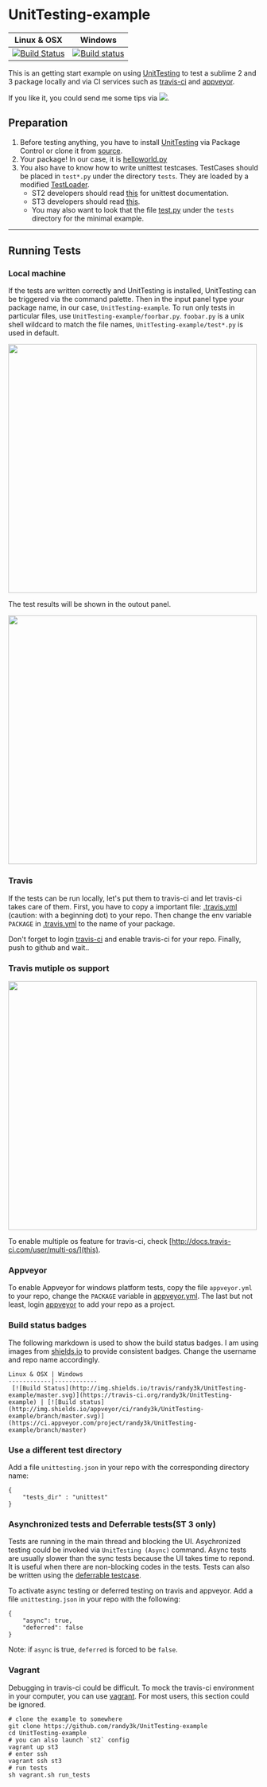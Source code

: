 UnitTesting-example
===================
Linux & OSX | Windows
------------|------------
 [![Build Status](http://img.shields.io/travis/randy3k/UnitTesting-example/master.svg)](https://travis-ci.org/randy3k/UnitTesting-example) | [![Build status](http://img.shields.io/appveyor/ci/randy3k/UnitTesting-example/branch/master.svg)](https://ci.appveyor.com/project/randy3k/UnitTesting-example/branch/master)

This is an getting start example on using [UnitTesting](https://github.com/randy3k/UnitTesting) to test a sublime 2 and 3 package locally and via CI services such as [travis-ci](https://travis-ci.org) and [appveyor](http://www.appveyor.com).

If you like it, you could send me some tips via [![](http://img.shields.io/gittip/randy3k.svg)](https://www.gittip.com/randy3k).

Preparation
---
1. Before testing anything, you have to install [UnitTesting](https://github.com/randy3k/UnitTesting) via Package Control or clone it from [source](https://github.com/randy3k/UnitTesting).
2. Your package! In our case, it is [helloworld.py](https://github.com/randy3k/UnitTesting-example/blob/master/helloworld.py)
3. You also have to know how to write unittest testcases. TestCases should be placed in `test*.py` under the directory `tests`. They are loaded by a modified [TestLoader](https://github.com/randy3k/UnitTesting/blob/master/loader.py).
    - ST2 developers should read [this](http://docs.python.org/2.6/library/unittest.html) for unittest documentation.
    - ST3 developers should read [this](http://docs.python.org/3.3/library/unittest.html). 
    - You may also want to look that the file [test.py](https://github.com/randy3k/UnitTesting-example/blob/master/tests/test.py) under the `tests` directory for the minimal example.

------------

Running Tests
----

### Local machine

If the tests are written correctly and UnitTesting is installed, UnitTesting can be triggered via the command palette. Then in the input panel type your package name, in our case, `UnitTesting-example`. To run only tests in particular files, use `UnitTesting-example/foorbar.py`. `foobar.py` is a unix shell wildcard to match the file names, `UnitTesting-example/test*.py` is used in default.

<img src='https://raw.github.com/randy3k/UnitTesting-example/fig/cp.png' width='500'></img>

The test results will be shown in the outout panel.

<img src='https://raw.github.com/randy3k/UnitTesting-example/fig/op.png' width='500'></img>

### Travis

If the tests can be run locally, let's put them to travis-ci and let travis-ci takes care of them. First, you have to copy a important file: [.travis.yml](https://github.com/randy3k/UnitTesting-example/blob/master/.travis.yml) (caution: with a beginning dot) to your repo. Then change the env variable `PACKAGE` in [.travis.yml](https://github.com/randy3k/UnitTesting-example/blob/master/.travis.yml) to the name of your package.

Don't forget to login [travis-ci](https://travis-ci.org) and enable travis-ci for your repo. 
Finally, push to github and wait..


### Travis mutiple os support

<img src='https://raw.github.com/randy3k/UnitTesting-example/fig/mos.png' width='500'></img>

To enable multiple os feature for travis-ci, check [http://docs.travis-ci.com/user/multi-os/](this).

### Appveyor

To enable Appveyor for windows platform tests, copy the file `appveyor.yml` to your repo, change the `PACKAGE` variable in [appveyor.yml](https://github.com/randy3k/UnitTesting-example/blob/master/appveyor.yml). The last but not least, login [appveyor](http://www.appveyor.com) to add your repo as a project.


### Build status badges
The following markdown is used to show the build status badges. I am using images from [shields.io](http:/shields.io) to provide consistent badges. Change the username and repo name accordingly.
```
Linux & OSX | Windows
------------|------------
 [![Build Status](http://img.shields.io/travis/randy3k/UnitTesting-example/master.svg)](https://travis-ci.org/randy3k/UnitTesting-example) | [![Build status](http://img.shields.io/appveyor/ci/randy3k/UnitTesting-example/branch/master.svg)](https://ci.appveyor.com/project/randy3k/UnitTesting-example/branch/master)
```

### Use a different test directory

Add a file `unittesting.json` in your repo with the corresponding directory name:

```
{
    "tests_dir" : "unittest"
}
```

### Asynchronized tests and Deferrable tests(ST 3 only)

Tests are running in the main thread and blocking the UI. Asychronized testing could be invoked via `UnitTesting (Async)` command. Async tests are usually slower than the sync tests because the UI takes time to repond. It is useful when there are non-blocking codes in the tests. Tests can also be written using the [deferrable testcase](https://bitbucket.org/klorenz/sublimepluginunittestharness).

To activate async testing or deferred testing on travis and appveyor. Add a file `unittesting.json` in your repo with the following:

```
{
    "async": true,
    "deferred": false
}
```

Note: if `async` is true, `deferred` is forced to be `false`.


### Vagrant

Debugging in travis-ci could be difficult. To mock the travis-ci environment in your computer, you can use [vagrant](http://www.vagrantup.com). For most users, this section could be ignored.


```
# clone the example to somewhere
git clone https://github.com/randy3k/UnitTesting-example
cd UnitTesting-example
# you can also launch `st2` config
vagrant up st3
# enter ssh
vagrant ssh st3
# run tests
sh vagrant.sh run_tests
```
